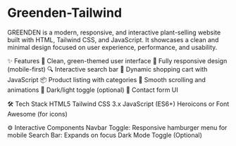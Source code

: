 # Greenden-Tailwind
GREENDEN is a modern, responsive, and interactive plant-selling website built with HTML, Tailwind CSS, and JavaScript. It showcases a clean and minimal design focused on user experience, performance, and usability.

✨ Features
🌱 Clean, green-themed user interface
📱 Fully responsive design (mobile-first)
🔍 Interactive search bar
🛒 Dynamic shopping cart with JavaScript
📦 Product listing with categories
📜 Smooth scrolling and animations
🌙 Dark/light toggle (optional)
📧 Contact form UI

🛠️ Tech Stack
HTML5
Tailwind CSS 3.x
JavaScript (ES6+)
Heroicons or Font Awesome (for icons)

⚙️ Interactive Components
Navbar Toggle: Responsive hamburger menu for mobile
Search Bar: Expands on focus
Dark Mode Toggle (Optional)
